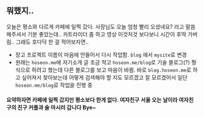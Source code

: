 ## 뭐했지..

오늘은 평소와 다르게 카페에 일찍 갔다. 사장님도 오늘 엄청 빨리 오셨네요? 라고 말씀해주셔서 기분 좋았는데.. 카트라이더 좀 하고 영상 이것저것 보다보니 시간이 후딱 가버림..
그래도 호다닥 한 걸 적어보자면..
- 장고 프로젝트 이름이 마음에 안들어서 다시 작업함. `blog` 에서 `mysite`로 변경
- 원래는 `hoseon.me`에 자기소개 글 조금 적고 `hoseon.me/blog`로 기술 블로그(?) 형식으로 하려고 했는데 다른 블로그를 보고 마음이 바뀜. 바로 `blog.hoseon.me`로 하고 싶어져서 찾아보는데
어떻게 검색해야 할 지도 모르겠고 잘 모르겠어서 일단 `hoseon.me/blog`로 작업을 진행 중

#### 요약하자면 카페에 일찍 갔지만 평소보다 한게 없다. 여자친구 서울 오는 날이라 여자친구의 친구 커플과 술 마시러 갑니다 Bye~